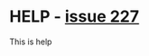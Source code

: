 # HELP -  [issue 227](https://github.com/bsorrentino/maven-confluence-plugin/issues/227)


This is help